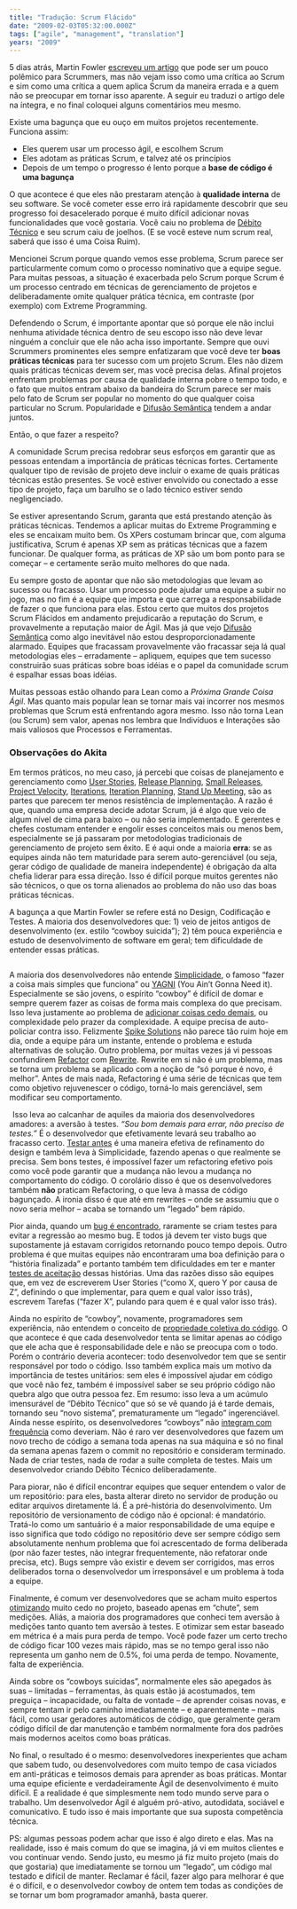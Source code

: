 ```yaml
---
title: "Tradução: Scrum Flácido"
date: "2009-02-03T05:32:00.000Z"
tags: ["agile", "management", "translation"]
years: "2009"
---
```


<p></p>
<p>5 dias atrás, Martin Fowler <a href="http://martinfowler.com/bliki/FlaccidScrum.html">escreveu um artigo</a> que pode ser um pouco polêmico para Scrummers, mas não vejam isso como uma crítica ao Scrum e sim como uma crítica a quem aplica Scrum da maneira errada e a quem não se preocupar em tornar isso aparente. A seguir eu traduzi o artigo dele na íntegra, e no final coloquei alguns comentários meu mesmo.</p>
<p></p>
<p></p>
<p></p>
<div style="float: right; margin: 3px"><a href="https://martinfowler.com/bliki/FlaccidScrum.html"><img src="https://s3.amazonaws.com/akitaonrails/assets/2009/2/3/Picture_1.png" srcset="https://s3.amazonaws.com/akitaonrails/assets/2009/2/3/Picture_1.png 2x" alt=""></a></div>
<p>Existe uma bagunça que eu ouço em muitos projetos recentemente. Funciona assim:</p>
<p></p>
<ul>
  <li>Eles querem usar um processo ágil, e escolhem Scrum</li>
  <li>Eles adotam as práticas Scrum, e talvez até os princípios</li>
  <li>Depois de um tempo o progresso é lento porque a <strong>base de código é uma bagunça</strong></li>
</ul>
<p>O que acontece é que eles não prestaram atenção à <strong>qualidade interna</strong> de seu software. Se você cometer esse erro irá rapidamente descobrir que seu progresso foi desacelerado porque é muito difícil adicionar novas funcionalidades que você gostaria. Você caiu no problema de <a href="https://martinfowler.com/bliki/TechnicalDebt.html">Débito Técnico</a> e seu scrum caiu de joelhos. (E se você esteve num scrum real, saberá que isso é uma Coisa Ruim).</p>
<p>Mencionei Scrum porque quando vemos esse problema, Scrum parece ser particularmente comum como o processo nominativo que a equipe segue. Para muitas pessoas, a situação é exacerbada pelo Scrum porque Scrum é um processo centrado em técnicas de gerenciamento de projetos e deliberadamente omite qualquer prática técnica, em contraste (por exemplo) com Extreme Programming.</p>
<p>Defendendo o Scrum, é importante apontar que só porque ele não inclui nenhuma atividade técnica dentro de seu escopo isso não deve levar ninguém a concluir que ele não acha isso importante. Sempre que ouvi Scrummers prominentes eles sempre enfatizaram que você deve ter <strong>boas práticas técnicas</strong> para ter sucesso com um projeto Scrum. Eles não dizem quais práticas técnicas devem ser, mas você precisa delas. Afinal projetos enfrentam problemas por causa de qualidade interna pobre o tempo todo, e o fato que muitos entram abaixo da bandeira do Scrum parece ser mais pelo fato de Scrum ser popular no momento do que qualquer coisa particular no Scrum. Popularidade e <a href="https://martinfowler.com/bliki/SemanticDiffusion.html">Difusão Semântica</a> tendem a andar juntos.</p>
<p>Então, o que fazer a respeito?</p>
<p>A comunidade Scrum precisa redobrar seus esforços em garantir que as pessoas entendam a importância de práticas técnicas fortes. Certamente qualquer tipo de revisão de projeto deve incluir o exame de quais práticas técnicas estão presentes. Se você estiver envolvido ou conectado a esse tipo de projeto, faça um barulho se o lado técnico estiver sendo negligenciado.</p>
<p>Se estiver apresentando Scrum, garanta que está prestando atenção às práticas técnicas. Tendemos a aplicar muitas do Extreme Programming e eles se encaixam muito bem. Os XPers costumam brincar que, com alguma justificativa, Scrum é apenas XP sem as práticas técnicas que a fazem funcionar. De qualquer forma, as práticas de XP são um bom ponto para se começar – e certamente serão muito melhores do que nada.</p>
<p>Eu sempre gosto de apontar que não são metodologias que levam ao sucesso ou fracasso. Usar um processo pode ajudar uma equipe a subir no jogo, mas no fim é a equipe que importa e que carrega a responsabilidade de fazer o que funciona para elas. Estou certo que muitos dos projetos Scrum Flácidos em andamento prejudicarão a reputação do Scrum, e provavelmente a reputação maior de Ágil. Mas já que vejo <a href="https://martinfowler.com/bliki/SemanticDiffusion.html">Difusão Semântica</a> como algo inevitável não estou desproporcionadamente alarmado. Equipes que fracassam provavelmente vão fracassar seja lá qual metodologias eles – erradamente – apliquem, equipes que tem sucesso construirão suas práticas sobre boas idéias e o papel da comunidade scrum é espalhar essas boas idéias.</p>
<p>Muitas pessoas estão olhando para Lean como a <em>Próxima Grande Coisa Ágil</em>. Mas quanto mais popular lean se tornar mais vai incorrer nos mesmos problemas que Scrum está enfrentando agora mesmo. Isso não torna Lean (ou Scrum) sem valor, apenas nos lembra que Indivíduos e Interações são mais valiosos que Processos e Ferramentas.</p>
<h3>Observações do Akita</h3>
<p>Em termos práticos, no meu caso, já percebi que coisas de planejamento e gerenciamento como <a href="https://www.extremeprogramming.org/rules/userstories.html">User Stories</a>, <a href="https://www.extremeprogramming.org/rules/planninggame.html">Release Planning</a>, <a href="https://www.extremeprogramming.org/rules/releaseoften.html">Small Releases</a>, <a href="https://www.extremeprogramming.org/rules/velocity.html">Project Velocity</a>, <a href="https://www.extremeprogramming.org/rules/iterative.html">Iterations</a>, <a href="https://www.extremeprogramming.org/rules/iterationplanning.html">Iteration Planning</a>, <a href="https://www.extremeprogramming.org/rules/standupmeeting.html">Stand Up Meeting</a>, são as partes que parecem ter menos resistência de implementação. A razão é que, quando uma empresa decide adotar Scrum, já é algo que veio de algum nível de cima para baixo – ou não seria implementado. E gerentes e chefes costumam entender e engolir esses conceitos mais ou menos bem, especialmente se já passaram por metodologias tradicionais de gerenciamento de projeto sem êxito. E é aqui onde a maioria <strong>erra</strong>: se as equipes ainda não tem maturidade para serem auto-gerenciável (ou seja, gerar código de qualidade de maneira independente) é obrigação da alta chefia liderar para essa direção. Isso é difícil porque muitos gerentes não são técnicos, o que os torna alienados ao problema do não uso das boas práticas técnicas.</p>
<p>A bagunça a que Martin Fowler se refere está no Design, Codificação e Testes. A maioria dos desenvolvedores que: 1) veio de jeitos antigos de desenvolvimento (ex. estilo “cowboy suicida”); 2) têm pouca experiência e estudo de desenvolvimento de software em geral; tem dificuldade de entender essas práticas.</p>
<p style="text-align: center"><img src="https://s3.amazonaws.com/akitaonrails/assets/2009/2/3/22124.jpg" srcset="https://s3.amazonaws.com/akitaonrails/assets/2009/2/3/22124.jpg 2x" alt=""></p>
<p>A maioria dos desenvolvedores não entende <a href="https://www.extremeprogramming.org/rules/simple.html">Simplicidade</a>, o famoso “fazer a coisa mais simples que funciona” ou <a href="https://en.wikipedia.org/wiki/You_Ain%27t_Gonna_Need_It"><span class="caps">YAGNI</span></a> (You Ain’t Gonna Need it). Especialmente se são jovens, o espírito “cowboy” é difícil de domar e sempre querem fazer as coisas de forma mais complexa do que precisam. Isso leva justamente ao problema de <a href="https://www.extremeprogramming.org/rules/early.html">adicionar coisas cedo demais</a>, ou complexidade pelo prazer da complexidade. A equipe precisa de auto-policiar contra isso. Felizmente <a href="https://www.extremeprogramming.org/rules/spike.html">Spike Solutions</a> não parece tão ruim hoje em dia, onde a equipe pára um instante, entende o problema e estuda alternativas de solução. Outro problema, por muitas vezes já vi pessoas confundirem <a href="https://www.extremeprogramming.org/rules/refactor.html">Refactor</a> com <a href="https://www.neilgunton.com/doc/rewrites_harmful">Rewrite</a>. Rewrite em si não é um problema, mas se torna um problema se aplicado com a noção de “só porque é novo, é melhor”. Antes de mais nada, Refactoring é uma série de técnicas que tem como objetivo rejuvenescer o código, torná-lo mais gerenciável, sem modificar seu comportamento.</p>
<p></p>
<div style="float: left; margin: 3px"><img src="https://s3.amazonaws.com/akitaonrails/assets/2009/2/3/cowboy.jpg" srcset="https://s3.amazonaws.com/akitaonrails/assets/2009/2/3/cowboy.jpg 2x" alt=""></div>
<p>Isso leva ao calcanhar de aquiles da maioria dos desenvolvedores amadores: a aversão à testes. <em>“Sou bom demais para errar, não preciso de testes.”</em> É o desenvolvedor que efetivamente levará seu trabalho ao fracasso certo. <a href="https://www.extremeprogramming.org/rules/testfirst.html">Testar antes</a> é uma maneira efetiva de refinamento do design e também leva à Simplicidade, fazendo apenas o que realmente se precisa. Sem bons testes, é impossível fazer um refactoring efetivo pois como você pode garantir que a mudança não levou a mudança no comportamento do código. O corolário disso é que os desenvolvedores também <strong>não</strong> praticam Refactoring, o que leva à massa de código bagunçado. A ironia disso é que até em rewrites – onde se assumiu que o novo seria melhor – acaba se tornando um “legado” bem rápido.</p>
<p></p>
<p>Pior ainda, quando um <a href="https://www.extremeprogramming.org/rules/bugs.html">bug é encontrado</a>, raramente se criam testes para evitar a regressão ao mesmo bug. E todos já devem ter visto bugs que supostamente já estavam corrigidos retornando pouco tempo depois. Outro problema é que muitas equipes não encontraram uma boa definição para o “história finalizada” e portanto também tem dificuldades em ter e manter <a href="https://www.extremeprogramming.org/rules/functionaltests.html">testes de aceitação</a> dessas histórias. Uma das razões disso são equipes que, em vez de escreverem User Stories (“como X, quero Y por causa de Z”, definindo o que implementar, para quem e qual valor isso trás), escrevem Tarefas (“fazer X”, pulando para quem é e qual valor isso trás).</p>
<p>Ainda no espírito de “cowboy”, novamente, programadores sem experiência, não entendem o conceito de <a href="https://www.extremeprogramming.org/rules/collective.html">propriedade coletiva do código</a>. O que acontece é que cada desenvolvedor tenta se limitar apenas ao código que ele acha que é responsabilidade dele e não se preocupa com o todo. Porém o contrário deveria acontecer: todo desenvolvedor tem que se sentir responsável por todo o código. Isso também explica mais um motivo da importância de testes unitários: sem eles é impossível ajudar em código que você não fez, também é impossível saber se seu próprio código não quebra algo que outra pessoa fez. Em resumo: isso leva a um acúmulo imensurável de “Débito Técnico” que só se vê quando já é tarde demais, tornando seu “novo sistema”, prematuramente um “legado” ingerenciável. Ainda nesse espírito, os desenvolvedores “cowboys” não <a href="https://www.extremeprogramming.org/rules/integrateoften.html">integram com frequência</a> como deveriam. Não é raro ver desenvolvedores que fazem um novo trecho de código a semana toda apenas na sua máquina e só no final da semana apenas fazem o commit no repositório e consideram terminado. Nada de criar testes, nada de rodar a suíte completa de testes. Mais um desenvolvedor criando Débito Técnico deliberadamente.</p>
<p>Para piorar, não é difícil encontrar equipes que sequer entendem o valor de um repositório: para eles, basta alterar direto no servidor de produção ou editar arquivos diretamente lá. É a pré-história do desenvolvimento. Um repositório de versionamento de código não é opcional: é mandatório. Tratá-lo como um santuário é a maior responsabilidade de uma equipe e isso significa que todo código no repositório deve ser sempre código sem absolutamente nenhum problema que foi acrescentado de forma deliberada (por não fazer testes, não integrar frequentemente, não refatorar onde precisa, etc). Bugs sempre vão existir e devem ser corrigidos, mas erros deliberados torna o desenvolvedor um irresponsável e um problema à toda a equipe.</p>
<p>Finalmente, é comum ver desenvolvedores que se acham muito espertos <a href="https://www.extremeprogramming.org/rules/optimize.html">otimizando</a> muito cedo no projeto, baseado apenas em “chute”, sem medições. Aliás, a maioria dos programadores que conheci tem aversão à medições tanto quanto tem aversão à testes. E otimizar sem estar baseado em métrica é a mais pura perda de tempo. Você pode fazer um certo trecho de código ficar 100 vezes mais rápido, mas se no tempo geral isso não representa um ganho nem de 0.5%, foi uma perda de tempo. Novamente, falta de experiência.</p>
<p>Ainda sobre os “cowboys suicidas”, normalmente eles são apegados às suas – limitadas – ferramentas, às quais estão já acostumados, tem preguiça – incapacidade, ou falta de vontade – de aprender coisas novas, e sempre tentam ir pelo caminho imediatamente – e aparentemente – mais fácil, como usar geradores automáticos de código, que geralmente geram código difícil de dar manutenção e também normalmente fora dos padrões mais modernos aceitos como boas práticas.</p>
<p>No final, o resultado é o mesmo: desenvolvedores inexperientes que acham que sabem tudo, ou desenvolvedores com muito tempo de casa viciados em anti-práticas e teimosos demais para aprender as boas práticas. Montar uma equipe eficiente e verdadeiramente Ágil de desenvolvimento é muito difícil. E a realidade é que simplesmente nem todo mundo serve para o trabalho. Um desenvolvedor Ágil é alguém pró-ativo, autodidata, sociável e comunicativo. E tudo isso é mais importante que sua suposta competência técnica.</p>
<p>PS: algumas pessoas podem achar que isso é algo direto e elas. Mas na realidade, isso é mais comum do que se imagina, já vi em muitos clientes e vou continuar vendo. Sendo justo, eu mesmo já fiz muito projeto (mais do que gostaria) que imediatamente se tornou um “legado”, um código mal testado e difícil de manter. Reclamar é fácil, fazer algo para melhorar é que é o difícil, e o desenvolvedor cowboy de ontem tem todas as condições de se tornar um bom programador amanhã, basta querer.</p>
<p></p>
